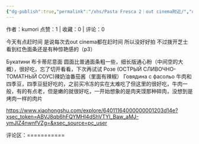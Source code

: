 ```yaml
---
{"dg-publish":true,"permalink":"/xhs/Pasta Fresca 2｜out cinema附近/","created":"2025-03-17T22:30:55.548+08:00","updated":"2025-03-17T22:30:55.548+08:00"}
---
```


作者：kumori
点赞：1   |   收藏：0   |   评论：0

今天有点赶时间 是说每次去out cinema都在赶时间 所以没好好拍 不过拨开芝士看到红色面条还是有种惊艳感的（p3）
	
Букатини 布卡蒂尼意面 圆面比普通面条粗一些，细长版通心粉（中间空的大概），很好吃，忘了切开看看，下次再试试
Розе (ОСТРЫЙ СЛИВОЧНО-ТОМАТНЫЙ СОУС)辣奶油番茄酱（里面有辣椒）
Говядина с фасольо 牛肉和四季豆，四季豆挺好吃的，之前买冷冻的实在太难吃了但这里的很好吃，牛肉一般，有的有点老，但是嫩的就很好吃，一开始想象的是肉夹馍那种碎肉，没想到是烤肉一样的肉片

https://www.xiaohongshu.com/explore/64011164000000001203d14e?xsec_token=ABVJ8qb6hFQYMHl4dShVTYl_Baw_aMJ-ymJIZ4nwnfVZg=&xsec_source=pc_user

评论区：===========

